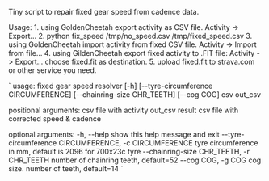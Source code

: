Tiny script to repair fixed gear speed from cadence data. 

Usage:
    1. using GoldenCheetah export activity as CSV file. Activity -> Export... 
    2. python fix_speed /tmp/no_speed.csv /tmp/fixed_speed.csv
    3. using GoldenCheetah import activity from fixed CSV file. Activity -> Import from file...
    4. using GildenCheetah export fixed activity to .FIT file: Activity -> Export... 
        choose fixed.fit as destination.
    5. upload fixed.fit to strava.com or other service you need.

`
usage: fixed gear speed resolver [-h] [--tyre-circumference CIRCUMFERENCE]
                                 [--chainring-size CHR_TEETH] [--cog COG]
                                 csv out_csv

positional arguments:
  csv                   file with activity
  out_csv               result csv file with corrected speed & cadence

optional arguments:
  -h, --help            show this help message and exit
  --tyre-circumference CIRCUMFERENCE, -c CIRCUMFERENCE
                        tyre circumference in mm, default is 2096 for 700x23c
                        tyre
  --chainring-size CHR_TEETH, -r CHR_TEETH
                        number of chainring teeth, default=52
  --cog COG, -g COG     cog size. number of teeth, default=14
  `
